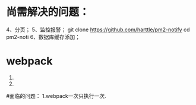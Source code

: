 # 尚需解决的问题：
4、分页；
5、监控报警；
git clone https://github.com/harttle/pm2-notify cd pm2-noti
6、数据库缓存添加；

# webpack
1.
2.

#面临的问题：
1.webpack一次只执行一次.





